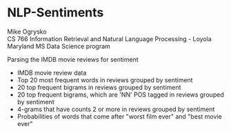 # NLP-Sentiments

Mike Ogrysko<br>
CS 766 Information Retrieval and Natural Language Processing - Loyola Maryland MS Data Science program<br>

Parsing the IMDB movie reviews for sentiment
- IMDB movie review data
- Top 20 most frequent words in reviews grouped by sentiment
- 20 top frequent bigrams in reviews grouped by sentiment
- 20 top frequent bigrams, which are 'NN' POS tagged in reviews grouped by sentiment
- 4-grams that have counts 2 or more in reviews grouped by sentiment
- Probabilities of words that come after "worst film ever" and "best movie ever"

